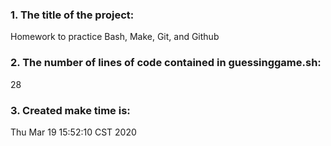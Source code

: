 ### 1. The title of the project: 
Homework to practice Bash, Make, Git, and Github
### 2. The number of lines of code contained in guessinggame.sh: 
28
### 3. Created make time is: 
Thu Mar 19 15:52:10 CST 2020
